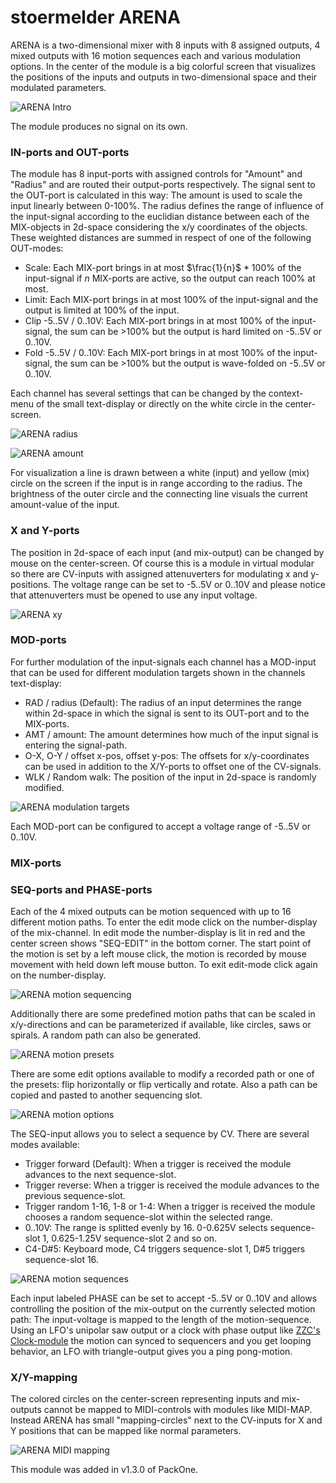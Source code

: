 # stoermelder ARENA

ARENA is a two-dimensional mixer with 8 inputs with 8 assigned outputs, 4 mixed outputs with 16 motion sequences each and various modulation options. In the center of the module is a big colorful screen that visualizes the positions of the inputs and outputs in two-dimensional space and their modulated parameters.

![ARENA Intro](./Arena-intro.gif)

The module produces no signal on its own.

### IN-ports and OUT-ports

The module has 8 input-ports with assigned controls for "Amount" and "Radius" and are routed their output-ports respectively. The signal sent to the OUT-port is calculated in this way: The amount is used to scale the input linearly between 0-100%. The radius defines the range of influence of the input-signal according to the euclidian distance between each of the MIX-objects in 2d-space considering the x/y coordinates of the objects. These weighted distances are summed in respect of one of the following OUT-modes:

- Scale: Each MIX-port brings in at most $\frac{1}{n}$ * 100% of the input-signal if $n$ MIX-ports are active, so the output can reach 100% at most.
- Limit: Each MIX-port brings in at most 100% of the input-signal and the output is limited at 100% of the input.
- Clip -5..5V / 0..10V: Each MIX-port brings in at most 100% of the input-signal, the sum can be >100% but the output is hard limited on -5..5V or 0..10V.
- Fold -5..5V / 0..10V: Each MIX-port brings in at most 100% of the input-signal, the sum can be >100% but the output is wave-folded on -5..5V or 0..10V.

Each channel has several settings that can be changed by the context-menu of the small text-display or directly on the white circle in the center-screen.

![ARENA radius](./Arena-radius.gif)

![ARENA amount](./Arena-amount.gif)

For visualization a line is drawn between a white (input) and yellow (mix) circle on the screen if the input is in range according to the radius. The brightness of the outer circle and the connecting line visuals the current amount-value of the input.

### X and Y-ports

The position in 2d-space of each input (and mix-output) can be changed by mouse on the center-screen. Of course this is a module in virtual modular so there are CV-inputs with assigned attenuverters for modulating x and y-positions. The voltage range can be set to -5..5V or 0..10V and please notice that attenuverters must be opened to use any input voltage.

![ARENA xy](./Arena-xy.gif)

### MOD-ports

For further modulation of the input-signals each channel has a MOD-input that can be used for different modulation targets shown in the channels text-display:

- RAD / radius (Default): The radius of an input determines the range within 2d-space in which the signal is sent to its OUT-port and to the MIX-ports.
- AMT / amount: The amount determines how much of the input signal is entering the signal-path.
- O-X, O-Y / offset x-pos, offset y-pos: The offsets for x/y-coordinates can be used in addition to the X/Y-ports to offset one of the CV-signals. 
- WLK / Random walk: The position of the input in 2d-space is randomly modified.

![ARENA modulation targets](./Arena-mod.png)

Each MOD-port can be configured to accept a voltage range of -5..5V or 0..10V.

### MIX-ports

### SEQ-ports and PHASE-ports

Each of the 4 mixed outputs can be motion sequenced with up to 16 different motion paths. To enter the edit mode click on the number-display of the mix-channel. In edit mode the number-display is lit in red and the center screen shows "SEQ-EDIT" in the bottom corner. The start point of the motion is set by a left mouse click, the motion is recorded by mouse movement with held down left mouse button. To exit edit-mode click again on the number-display.

![ARENA motion sequencing](./Arena-motion1.gif)

Additionally there are some predefined motion paths that can be scaled in x/y-directions and can be parameterized if available, like circles, saws or spirals. A random path can also be generated. 

![ARENA motion presets](./Arena-motion2.gif)

There are some edit options available to modify a recorded path or one of the presets: flip horizontally or flip vertically and rotate. Also a path can be copied and pasted to another sequencing slot.

![ARENA motion options](./Arena-motion3.png)

The SEQ-input allows you to select a sequence by CV. There are several modes available:

- Trigger forward (Default): When a trigger is received the module advances to the next sequence-slot.
- Trigger reverse:  When a trigger is received the module advances to the previous sequence-slot.
- Trigger random 1-16, 1-8 or 1-4: When a trigger is received the module chooses a random sequence-slot within the selected range.
- 0..10V: The range is splitted evenly by 16. 0-0.625V selects sequence-slot 1, 0.625-1.25V sequence-slot 2 and so on.
- C4-D#5: Keyboard mode, C4 triggers sequence-slot 1, D#5 triggers sequence-slot 16.

![ARENA motion sequences](./Arena-seq1.png)

Each input labeled PHASE can be set to accept -5..5V or 0..10V and allows controlling the position of the mix-output on the currently selected motion path: The input-voltage is mapped to the length of the motion-sequence. Using an LFO's unipolar saw output or a clock with phase output like [ZZC's Clock-module](https://zzc-cv.github.io/en/clock-manipulation/clock) the motion can synced to sequencers and you get looping behavior, an LFO with triangle-output gives you a ping pong-motion.

### X/Y-mapping

The colored circles on the center-screen representing inputs and mix-outputs cannot be mapped to MIDI-controls with modules like MIDI-MAP. Instead ARENA has small "mapping-circles" next to the CV-inputs for X and Y positions that can be mapped like normal parameters.

![ARENA MIDI mapping](./Arena-map.gif)

This module was added in v1.3.0 of PackOne.
